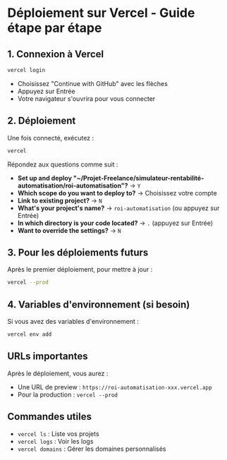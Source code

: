 # Déploiement sur Vercel - Guide étape par étape

## 1. Connexion à Vercel

```bash
vercel login
```
- Choisissez "Continue with GitHub" avec les flèches
- Appuyez sur Entrée
- Votre navigateur s'ouvrira pour vous connecter

## 2. Déploiement

Une fois connecté, exécutez :

```bash
vercel
```

Répondez aux questions comme suit :
- **Set up and deploy "~/Projet-Freelance/simulateur-rentabilité-automatisation/roi-automatisation"?** → `Y`
- **Which scope do you want to deploy to?** → Choisissez votre compte
- **Link to existing project?** → `N`
- **What's your project's name?** → `roi-automatisation` (ou appuyez sur Entrée)
- **In which directory is your code located?** → `.` (appuyez sur Entrée)
- **Want to override the settings?** → `N`

## 3. Pour les déploiements futurs

Après le premier déploiement, pour mettre à jour :

```bash
vercel --prod
```

## 4. Variables d'environnement (si besoin)

Si vous avez des variables d'environnement :

```bash
vercel env add
```

## URLs importantes

Après le déploiement, vous aurez :
- Une URL de preview : `https://roi-automatisation-xxx.vercel.app`
- Pour la production : `vercel --prod`

## Commandes utiles

- `vercel ls` : Liste vos projets
- `vercel logs` : Voir les logs
- `vercel domains` : Gérer les domaines personnalisés